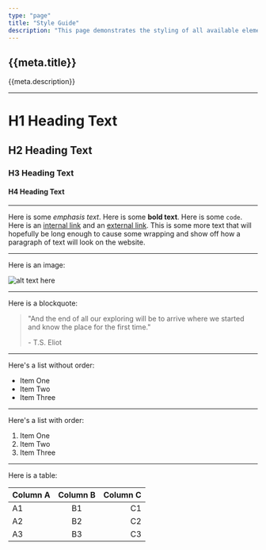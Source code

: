 ```yaml
---
type: "page"
title: "Style Guide"
description: "This page demonstrates the styling of all available elements."
---
```


## {{meta.title}}

{{meta.description}}

---

# H1 Heading Text

## H2 Heading Text

### H3 Heading Text

#### H4 Heading Text

---

Here is some *emphasis text*. Here is some **bold text**. Here is some `code`. Here is an [internal link](/) and an [external link](https://github.com). This is some more text that will hopefully be long enough to cause some wrapping and show off how a paragraph of text will look on the website.

---

Here is an image:

![alt text here](/trees.jpg)

---

Here is a blockquote:

> "And the end of all our exploring will be to arrive where we started and know the place for the first time."
>
> \- T.S. Eliot

---

Here's a list without order:

- Item One
- Item Two
- Item Three

---

Here's a list with order:

1. Item One
1. Item Two
1. Item Three

---

Here is a table:

|Column A | Column B | Column C |
|:--------|:--------:|---------:|
| A1      | B1       | C1       |
| A2      | B2       | C2       |
| A3      | B3       | C3       |